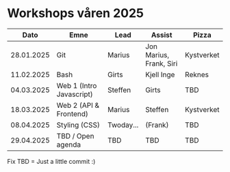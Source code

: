 # Workshops våren 2025

| Dato       | Emne                        | Lead       | Assist                     | Pizza       |
|------------|-----------------------------|------------|----------------------------|-------------|
| 28.01.2025 | Git                         | Marius     | Jon Marius, Frank, Siri    | Kystverket  |
| 11.02.2025 | Bash                        | Girts      | Kjell Inge                 | Reknes      |
| 04.03.2025 | Web 1 (Intro Javascript)    | Steffen    | Girts                      | TBD         |
| 18.03.2025 | Web 2 (API & Frontend)      | Marius     | Steffen                    | Kystverket  |
| 08.04.2025 | Styling (CSS)               | Twoday...  | (Frank)                    | TBD         |
| 29.04.2025 | TBD / Open agenda           | TBD        | TBD                        | TBD         |



Fix TBD = Just a little commit :)
